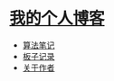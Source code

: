 # [我的个人博客](https://lnhqz.com)

- [算法笔记](projects/markdown/index.md)
- [板子记录](projects/banzi/index.md)
- [关于作者](aboutme.md)
